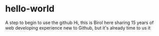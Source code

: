 # hello-world
A step to begin to use the github
Hi, this is Birol here sharing 15 years of web developing experience
new to Github, but it's already time to us it
